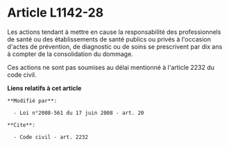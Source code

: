 # Article L1142-28

Les actions tendant à mettre en cause la responsabilité des professionnels de santé ou des établissements de santé publics ou
privés à l'occasion d'actes de prévention, de diagnostic ou de soins se prescrivent par dix ans à compter de la consolidation
du dommage. 

Ces actions ne sont pas soumises au délai mentionné à l'article 2232 du code civil.

**Liens relatifs à cet article**

	**Modifié par**:

	  - Loi n°2008-561 du 17 juin 2008 - art. 20

	**Cite**:

	  - Code civil - art. 2232
